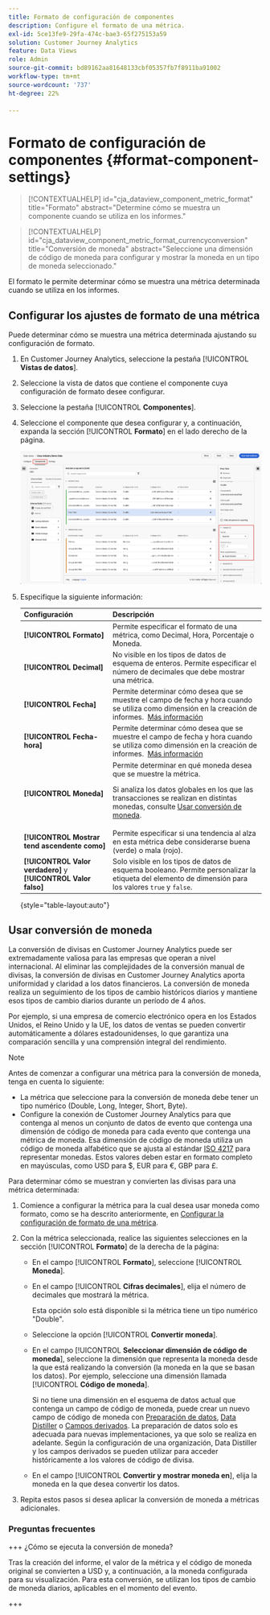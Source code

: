 ```yaml
---
title: Formato de configuración de componentes
description: Configure el formato de una métrica.
exl-id: 5ce13fe9-29fa-474c-bae3-65f275153a59
solution: Customer Journey Analytics
feature: Data Views
role: Admin
source-git-commit: bd89162aa81648133cbf05357fb7f8911ba91002
workflow-type: tm+mt
source-wordcount: '737'
ht-degree: 22%

---
```


# Formato de configuración de componentes {#format-component-settings}

<!-- markdownlint-disable MD034 -->

>[!CONTEXTUALHELP]
>id="cja_dataview_component_metric_format"
>title="Formato"
>abstract="Determine cómo se muestra un componente cuando se utiliza en los informes."

<!-- markdownlint-enable MD034 -->

<!-- markdownlint-disable MD034 -->

>[!CONTEXTUALHELP]
>id="cja_dataview_component_metric_format_currencyconversion"
>title="Conversión de moneda"
>abstract="Seleccione una dimensión de código de moneda para configurar y mostrar la moneda en un tipo de moneda seleccionado."

<!-- markdownlint-enable MD034 -->



El formato le permite determinar cómo se muestra una métrica determinada cuando se utiliza en los informes.

## Configurar los ajustes de formato de una métrica

Puede determinar cómo se muestra una métrica determinada ajustando su configuración de formato.

1. En Customer Journey Analytics, seleccione la pestaña [!UICONTROL **Vistas de datos**].

1. Seleccione la vista de datos que contiene el componente cuya configuración de formato desee configurar.

1. Seleccione la pestaña [!UICONTROL **Componentes**].

1. Seleccione el componente que desea configurar y, a continuación, expanda la sección [!UICONTROL **Formato**] en el lado derecho de la página.

   ![Configuración de formato](../assets/format-settings.png)

1. Especifique la siguiente información:

   | Configuración | Descripción |
   | --- | --- |
   | **[!UICONTROL Formato]** | Permite especificar el formato de una métrica, como Decimal, Hora, Porcentaje o Moneda. |
   | **[!UICONTROL Decimal]** | No visible en los tipos de datos de esquema de enteros. Permite especificar el número de decimales que debe mostrar una métrica. |
   | **[!UICONTROL Fecha]** | Permite determinar cómo desea que se muestre el campo de fecha y hora cuando se utiliza como dimensión en la creación de informes.  [Más información](../../use-cases/data-views/data-views-usecases.md#date-and-date-time-use-cases) |
   | **[!UICONTROL Fecha-hora]** | Permite determinar cómo desea que se muestre el campo de fecha y hora cuando se utiliza como dimensión en la creación de informes.  [Más información](../../use-cases/data-views/data-views-usecases.md#date-and-date-time-use-cases) |
   | **[!UICONTROL Moneda]** | Permite determinar en qué moneda desea que se muestre la métrica. <p>Si analiza los datos globales en los que las transacciones se realizan en distintas monedas, consulte [Usar conversión de moneda](#use-currency-conversion).</p> |
   | **[!UICONTROL Mostrar tend ascendente como]** | Permite especificar si una tendencia al alza en esta métrica debe considerarse buena (verde) o mala (rojo). |
   | **[!UICONTROL Valor verdadero]** y **[!UICONTROL Valor falso]** | Solo visible en los tipos de datos de esquema booleano. Permite personalizar la etiqueta del elemento de dimensión para los valores `true` y `false`. |

   {style="table-layout:auto"}

## Usar conversión de moneda

La conversión de divisas en Customer Journey Analytics puede ser extremadamente valiosa para las empresas que operan a nivel internacional. Al eliminar las complejidades de la conversión manual de divisas, la conversión de divisas en Customer Journey Analytics aporta uniformidad y claridad a los datos financieros. La conversión de moneda realiza un seguimiento de los tipos de cambio históricos diarios y mantiene esos tipos de cambio diarios durante un período de 4 años.

Por ejemplo, si una empresa de comercio electrónico opera en los Estados Unidos, el Reino Unido y la UE, los datos de ventas se pueden convertir automáticamente a dólares estadounidenses, lo que garantiza una comparación sencilla y una comprensión integral del rendimiento.

>[!NOTE]
>
>Antes de comenzar a configurar una métrica para la conversión de moneda, tenga en cuenta lo siguiente:
>
>* La métrica que seleccione para la conversión de moneda debe tener un tipo numérico (Double, Long, Integer, Short, Byte).
>* Configure la conexión de Customer Journey Analytics para que contenga al menos un conjunto de datos de evento que contenga una dimensión de código de moneda para cada evento que contenga una métrica de moneda. Esa dimensión de código de moneda utiliza un código de moneda alfabético que se ajusta al estándar [ISO 4217](https://www.iso.org/iso-4217-currency-codes.html) para representar monedas. Estos valores deben estar en formato completo en mayúsculas, como USD para $, EUR para €, GBP para £.

Para determinar cómo se muestran y convierten las divisas para una métrica determinada:

1. Comience a configurar la métrica para la cual desea usar moneda como formato, como se ha descrito anteriormente, en [Configurar la configuración de formato de una métrica](#configure-format-settings-for-a-metric).

1. Con la métrica seleccionada, realice las siguientes selecciones en la sección [!UICONTROL **Formato**] de la derecha de la página:

   * En el campo [!UICONTROL **Formato**], seleccione [!UICONTROL **Moneda**].

   * En el campo [!UICONTROL **Cifras decimales**], elija el número de decimales que mostrará la métrica.

     Esta opción solo está disponible si la métrica tiene un tipo numérico &quot;Double&quot;.

   * Seleccione la opción [!UICONTROL **Convertir moneda**].

   * En el campo [!UICONTROL **Seleccionar dimensión de código de moneda**], seleccione la dimensión que representa la moneda desde la que está realizando la conversión (la moneda en la que se basan los datos). Por ejemplo, seleccione una dimensión llamada [!UICONTROL **Código de moneda**].

     Si no tiene una dimensión en el esquema de datos actual que contenga un campo de código de moneda, puede crear un nuevo campo de código de moneda con [Preparación de datos](https://experienceleague.adobe.com/docs/experience-platform/data-prep/home.html?lang=es), [Data Distiller](https://experienceleague.adobe.com/docs/experience-platform/query/data-distiller/overview.html) o [Campos derivados](/help/data-views/derived-fields/derived-fields.md). La preparación de datos solo es adecuada para nuevas implementaciones, ya que solo se realiza en adelante. Según la configuración de una organización, Data Distiller y los campos derivados se pueden utilizar para acceder históricamente a los valores de código de divisa.

   * En el campo [!UICONTROL **Convertir y mostrar moneda en**], elija la moneda en la que desea convertir los datos.

1. Repita estos pasos si desea aplicar la conversión de moneda a métricas adicionales.



### Preguntas frecuentes 

+++ ¿Cómo se ejecuta la conversión de moneda?

Tras la creación del informe, el valor de la métrica y el código de moneda original se convierten a USD y, a continuación, a la moneda configurada para su visualización. Para esta conversión, se utilizan los tipos de cambio de moneda diarios, aplicables en el momento del evento.

+++

